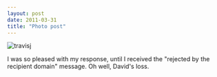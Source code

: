 ```yaml
---
layout: post
date: 2011-03-31
title: "Photo post"
---
```

![travisj](/images/970f85ee0d5c688b48a2dd557148c5364c7aa76cd5b8f531cadf24921c5d1f92.png)

<p>I was so pleased with my response, until I received the "<span>rejected by the recipient domain" message. Oh well, David's loss.</span></p> 